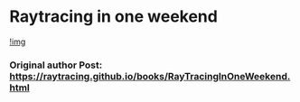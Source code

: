 # Raytracing in one weekend


[!img]()



### Original author Post: https://raytracing.github.io/books/RayTracingInOneWeekend.html